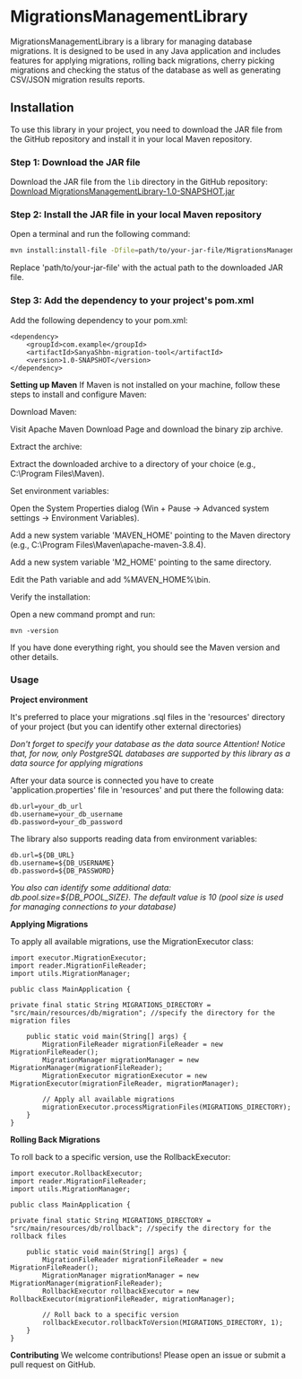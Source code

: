 # **MigrationsManagementLibrary**

MigrationsManagementLibrary is a library for managing database migrations. It is designed to be used in any Java application and includes features for applying migrations, rolling back migrations, cherry picking migrations and checking the status of the database as well as generating CSV/JSON migration results reports.

## **Installation**

To use this library in your project, you need to download the JAR file from the GitHub repository and install it in your local Maven repository.

### **Step 1: Download the JAR file**

Download the JAR file from the `lib` directory in the GitHub repository:
[Download MigrationsManagementLibrary-1.0-SNAPSHOT.jar](https://github.com/SanyaShbn/MigrationsManagementLibrary/blob/master/lib/MigrationsManagementLibrary-1.0-SNAPSHOT.jar)

### **Step 2: Install the JAR file in your local Maven repository**

Open a terminal and run the following command:

```sh
mvn install:install-file -Dfile=path/to/your-jar-file/MigrationsManagementLibrary-1.0-SNAPSHOT.jar -DgroupId=com.example -DartifactId=SanyaShbn-migration-tool -Dversion=1.0-SNAPSHOT -Dpackaging=jar
```

Replace 'path/to/your-jar-file' with the actual path to the downloaded JAR file.

### **Step 3: Add the dependency to your project's pom.xml**
Add the following dependency to your pom.xml:
```
<dependency>
    <groupId>com.example</groupId>
    <artifactId>SanyaShbn-migration-tool</artifactId>
    <version>1.0-SNAPSHOT</version>
</dependency>
```
**Setting up Maven**
If Maven is not installed on your machine, follow these steps to install and configure Maven:

Download Maven:

Visit Apache Maven Download Page and download the binary zip archive.

Extract the archive:

Extract the downloaded archive to a directory of your choice (e.g., C:\Program Files\Maven).

Set environment variables:

Open the System Properties dialog (Win + Pause -> Advanced system settings -> Environment Variables).

Add a new system variable 'MAVEN_HOME' pointing to the Maven directory (e.g., C:\Program Files\Maven\apache-maven-3.8.4).

Add a new system variable 'M2_HOME' pointing to the same directory.

Edit the Path variable and add %MAVEN_HOME%\bin.

Verify the installation:

Open a new command prompt and run:
```
mvn -version
```
If you have done everything right, you should see the Maven version and other details.

### **Usage**

**Project environment**

It's preferred to place your migrations .sql files in the 'resources' directory of your project (but you can identify other external directories)

*Don't forget to specify your database as the data source*
*Attention! Notice that, for now, only PostgreSQL databases are supported by this library as a data source for applying migrations*

After your data source is connected you have to create 'application.properties' file in 'resources' and put there the following data:
```
db.url=your_db_url
db.username=your_db_username
db.password=your_db_password
```
The library also supports reading data from environment variables:
```
db.url=${DB_URL}
db.username=${DB_USERNAME}
db.password=${DB_PASSWORD}
```
*You also can identify some additional data: db.pool.size=${DB_POOL_SIZE}. The default value is 10 (pool size is used for managing connections to your database)*

**Applying Migrations**

To apply all available migrations, use the MigrationExecutor class:
```
import executor.MigrationExecutor;
import reader.MigrationFileReader;
import utils.MigrationManager;

public class MainApplication {

private final static String MIGRATIONS_DIRECTORY = "src/main/resources/db/migration"; //specify the directory for the migration files

    public static void main(String[] args) {
        MigrationFileReader migrationFileReader = new MigrationFileReader();
        MigrationManager migrationManager = new MigrationManager(migrationFileReader);
        MigrationExecutor migrationExecutor = new MigrationExecutor(migrationFileReader, migrationManager);
        
        // Apply all available migrations
        migrationExecutor.processMigrationFiles(MIGRATIONS_DIRECTORY);
    }
}
```
**Rolling Back Migrations**

To roll back to a specific version, use the RollbackExecutor:
```
import executor.RollbackExecutor;
import reader.MigrationFileReader;
import utils.MigrationManager;

public class MainApplication {

private final static String MIGRATIONS_DIRECTORY = "src/main/resources/db/rollback"; //specify the directory for the rollback files

    public static void main(String[] args) {
        MigrationFileReader migrationFileReader = new MigrationFileReader();
        MigrationManager migrationManager = new MigrationManager(migrationFileReader);
        RollbackExecutor rollbackExecutor = new RollbackExecutor(migrationFileReader, migrationManager);
        
        // Roll back to a specific version
        rollbackExecutor.rollbackToVersion(MIGRATIONS_DIRECTORY, 1);
    }
}
```
**Contributing**
We welcome contributions! Please open an issue or submit a pull request on GitHub.
